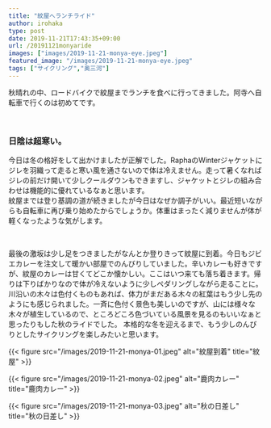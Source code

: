 ```yaml
---
title: "紋屋へランチライド"
author: irohaka
type: post
date: 2019-11-21T17:43:35+09:00
url: /20191121monyaride
images: ["images/2019-11-21-monya-eye.jpeg"]
featured_image: "/images/2019-11-21-monya-eye.jpeg"
tags: ["サイクリング","奥三河"]
---
```


秋晴れの中、ロードバイクで紋屋までランチを食べに行ってきました。阿寺へ自転車で行くのは初めてです。
<!--more-->

<br>

### 日陰は超寒い。
今日は冬の格好をして出かけましたが正解でした。RaphaのWinterジャケットにジレを羽織って走ると寒い風を通さないので体は冷えません。走って暑くなればジレの前だけ開いて少しクールダウンもできますし、ジャケットとジレの組み合わせは機能的に優れているなぁと思います。  
紋屋までは登り基調の道が続きましたが今日はなぜか調子がいい。最近短いながらも自転車に再び乗り始めたからでしょうか。体重はまったく減りませんが体が軽くなったような気がします。  
  
<br>

最後の激坂は少し足をつきましたがなんとか登りきって紋屋に到着。今日もジビエカレーを注文して暖かい部屋でのんびりしていました。辛いカレーも好きですが、紋屋のカレーは甘くてどこか懐かしい。ここはいつ来ても落ち着きます。帰りは下りばかりなので体が冷えないように少しペダリングしながら走ることに。川沿いの木々は色付くものもあれば、体力がまだある木々の紅葉はもう少し先のようにも感じられました。一斉に色付く景色も美しいのですが、山には様々な木々が植生しているので、ところどころ色づいている風景を見るのもいいなぁと思ったりもした秋のライドでした。
本格的な冬を迎えるまで、もう少しのんびりとしたサイクリングを楽しみたいと思います。

{{< figure src="/images/2019-11-21-monya-01.jpeg" alt="紋屋到着" title="紋屋" >}}

{{< figure src="/images/2019-11-21-monya-02.jpeg" alt="鹿肉カレー" title="鹿肉カレー" >}}

{{< figure src="/images/2019-11-21-monya-03.jpeg" alt="秋の日差し" title="秋の日差し" >}}